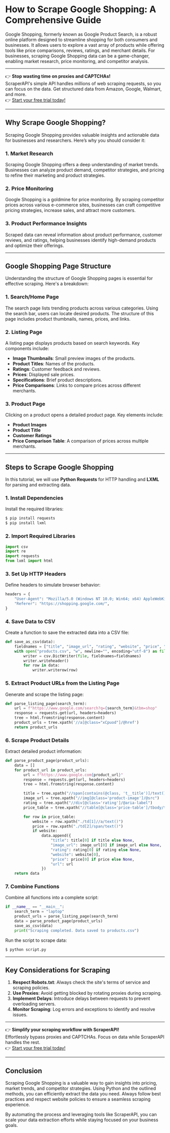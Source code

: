 
# How to Scrape Google Shopping: A Comprehensive Guide

Google Shopping, formerly known as Google Product Search, is a robust online platform designed to streamline shopping for both consumers and businesses. It allows users to explore a vast array of products while offering tools like price comparisons, reviews, ratings, and merchant details. For businesses, scraping Google Shopping data can be a game-changer, enabling market research, price monitoring, and competitor analysis.

---

👉 **Stop wasting time on proxies and CAPTCHAs!**  
ScraperAPI's simple API handles millions of web scraping requests, so you can focus on the data. Get structured data from Amazon, Google, Walmart, and more.  
👉 [Start your free trial today!](https://bit.ly/Scraperapi)

---

## Why Scrape Google Shopping?

Scraping Google Shopping provides valuable insights and actionable data for businesses and researchers. Here’s why you should consider it:

### 1. Market Research
Scraping Google Shopping offers a deep understanding of market trends. Businesses can analyze product demand, competitor strategies, and pricing to refine their marketing and product strategies.

### 2. Price Monitoring
Google Shopping is a goldmine for price monitoring. By scraping competitor prices across various e-commerce sites, businesses can craft competitive pricing strategies, increase sales, and attract more customers.

### 3. Product Performance Insights
Scraped data can reveal information about product performance, customer reviews, and ratings, helping businesses identify high-demand products and optimize their offerings.

---

## Google Shopping Page Structure

Understanding the structure of Google Shopping pages is essential for effective scraping. Here's a breakdown:

### 1. Search/Home Page
The search page lists trending products across various categories. Using the search bar, users can locate desired products. The structure of this page includes product thumbnails, names, prices, and links.

### 2. Listing Page
A listing page displays products based on search keywords. Key components include:
- **Image Thumbnails**: Small preview images of the products.
- **Product Titles**: Names of the products.
- **Ratings**: Customer feedback and reviews.
- **Prices**: Displayed sale prices.
- **Specifications**: Brief product descriptions.
- **Price Comparisons**: Links to compare prices across different merchants.

### 3. Product Page
Clicking on a product opens a detailed product page. Key elements include:
- **Product Images**
- **Product Title**
- **Customer Ratings**
- **Price Comparison Table**: A comparison of prices across multiple merchants.

---

## Steps to Scrape Google Shopping

In this tutorial, we will use **Python Requests** for HTTP handling and **LXML** for parsing and extracting data.

### 1. Install Dependencies
Install the required libraries:
```bash
$ pip install requests
$ pip install lxml
```

### 2. Import Required Libraries
```python
import csv
import re
import requests
from lxml import html
```

### 3. Set Up HTTP Headers
Define headers to simulate browser behavior:
```python
headers = {
    "User-Agent": "Mozilla/5.0 (Windows NT 10.0; Win64; x64) AppleWebKit/537.36 (KHTML, like Gecko) Chrome/91.0.4472.124 Safari/537.36",
    "Referer": "https://shopping.google.com/",
}
```

### 4. Save Data to CSV
Create a function to save the extracted data into a CSV file:
```python
def save_as_csv(data):
    fieldnames = ["title", "image_url", "rating", "website", "price", "url"]
    with open("products.csv", "w", newline="", encoding="utf-8") as file:
        writer = csv.DictWriter(file, fieldnames=fieldnames)
        writer.writeheader()
        for row in data:
            writer.writerow(row)
```

### 5. Extract Product URLs from the Listing Page
Generate and scrape the listing page:
```python
def parse_listing_page(search_term):
    url = f"https://www.google.com/search?q={search_term}&tbm=shop"
    response = requests.get(url, headers=headers)
    tree = html.fromstring(response.content)
    product_urls = tree.xpath('//a[@class="xCpuod"]/@href')
    return product_urls
```

### 6. Scrape Product Details
Extract detailed product information:
```python
def parse_product_page(product_urls):
    data = []
    for product_url in product_urls:
        url = f"https://www.google.com{product_url}"
        response = requests.get(url, headers=headers)
        tree = html.fromstring(response.content)

        title = tree.xpath("//span[contains(@class, 't__title')]/text()")
        image_url = tree.xpath("//img[@class='product-image']/@src")
        rating = tree.xpath("//div[@class='rating']/@aria-label")
        price_table = tree.xpath("//table[@class='price-table']/tbody/tr")

        for row in price_table:
            website = row.xpath("./td[1]//a/text()")
            price = row.xpath("./td[2]/span/text()")
            if website:
                data.append({
                    "title": title[0] if title else None,
                    "image_url": image_url[0] if image_url else None,
                    "rating": rating[0] if rating else None,
                    "website": website[0],
                    "price": price[0] if price else None,
                    "url": url
                })
    return data
```

### 7. Combine Functions
Combine all functions into a complete script:
```python
if __name__ == "__main__":
    search_term = "laptop"
    product_urls = parse_listing_page(search_term)
    data = parse_product_page(product_urls)
    save_as_csv(data)
    print("Scraping completed. Data saved to products.csv")
```

Run the script to scrape data:
```bash
$ python script.py
```

---

## Key Considerations for Scraping

1. **Respect Robots.txt**: Always check the site's terms of service and scraping policies.
2. **Use Proxies**: Avoid getting blocked by rotating proxies during scraping.
3. **Implement Delays**: Introduce delays between requests to prevent overloading servers.
4. **Monitor Scraping**: Log errors and exceptions to identify and resolve issues.

---

👉 **Simplify your scraping workflow with ScraperAPI!**  
Effortlessly bypass proxies and CAPTCHAs. Focus on data while ScraperAPI handles the rest.  
👉 [Start your free trial today!](https://bit.ly/Scraperapi)

---

## Conclusion

Scraping Google Shopping is a valuable way to gain insights into pricing, market trends, and competitor strategies. Using Python and the outlined methods, you can efficiently extract the data you need. Always follow best practices and respect website policies to ensure a seamless scraping experience.

By automating the process and leveraging tools like ScraperAPI, you can scale your data extraction efforts while staying focused on your business goals.
